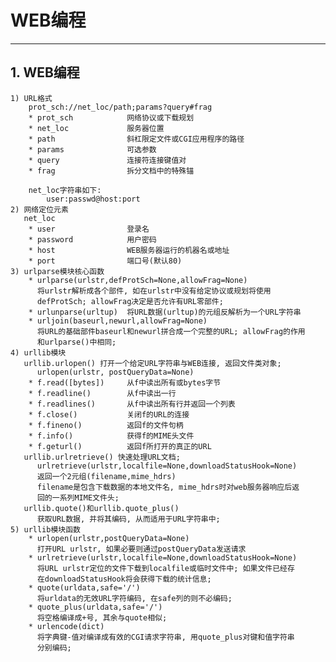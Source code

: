 # **WEB编程**
***



## **1. WEB编程**
    1) URL格式
        prot_sch://net_loc/path;params?query#frag
        * prot_sch            网络协议或下载规划
        * net_loc             服务器位置
        * path                斜杠限定文件或CGI应用程序的路径
        * params              可选参数
        * query               连接符连接键值对
        * frag                拆分文档中的特殊锚
        
        net_loc字符串如下:
            user:passwd@host:port
    2) 网络定位元素
       net_loc
        * user                登录名
        * password            用户密码
        * host                WEB服务器运行的机器名或地址
        * port                端口号(默认80)
    3) urlparse模块核心函数
        * urlparse(urlstr,defProtSch=None,allowFrag=None)
          将urlstr解析成各个部件, 如在urlstr中没有给定协议或规划将使用
          defProtSch; allowFrag决定是否允许有URL零部件;
        * urlunparse(urltup)  将URL数据(urltup)的元组反解析为一个URL字符串
        * urljoin(baseurl,newurl,allowFrag=None)
          将URL的基础部件baseurl和newurl拼合成一个完整的URL; allowFrag的作用
          和urlparse()中相同;
    4) urllib模块
       urllib.urlopen() 打开一个给定URL字符串与WEB连接, 返回文件类对象;
          urlopen(urlstr, postQueryData=None)
        * f.read([bytes])     从f中读出所有或bytes字节
        * f.readline()        从f中读出一行
        * f.readlines()       从f中读出所有行并返回一个列表
        * f.close()           关闭f的URL的连接
        * f.fineno()          返回f的文件句柄
        * f.info()            获得f的MIME头文件
        * f.geturl()          返回f所打开的真正的URL 
       urllib.urlretrieve() 快速处理URL文档;
          urlretrieve(urlstr,localfile=None,downloadStatusHook=None)
          返回一个2元组(filename,mime_hdrs)
          filename是包含下载数据的本地文件名, mime_hdrs时对web服务器响应后返
          回的一系列MIME文件头;
       urllib.quote()和urllib.quote_plus()
          获取URL数据, 并将其编码, 从而适用于URL字符串中;
    5) urllib模块函数
        * urlopen(urlstr,postQueryData=None)
          打开URL urlstr, 如果必要则通过postQueryData发送请求
        * urlretrieve(urlstr,localfile=None,downloadStatusHook=None)
          将URL urlstr定位的文件下载到localfile或临时文件中; 如果文件已经存
          在downloadStatusHook将会获得下载的统计信息;
        * quote(urldata,safe='/')
          将urldata的无效URL字符编码, 在safe列的则不必编码;
        * quote_plus(urldata,safe='/')
          将空格编译成+号, 其余与quote相似;
        * urlencode(dict)
          将字典键-值对编译成有效的CGI请求字符串, 用quote_plus对键和值字符串
          分别编码;

